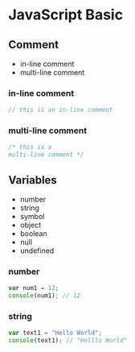 # JavaScript Basic

## Comment
* in-line comment
* multi-line comment 

### in-line comment
```javascript
// this is an in-line comment
```

### multi-line comment
```javascript
/* this is a
multi-line comment */
```

## Variables
* number
* string
* symbol
* object
* boolean
* null
* undefined

### number
```javascript
var num1 = 12;
console(num1); // 12
```

### string
```javascript
var text1 = "Hello World";
console(text1); // "Helllo World"
```
